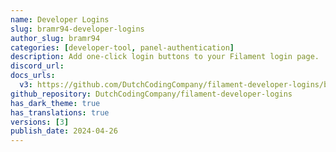 ```yaml
---
name: Developer Logins
slug: bramr94-developer-logins
author_slug: bramr94
categories: [developer-tool, panel-authentication]
description: Add one-click login buttons to your Filament login page.
discord_url:
docs_urls:
  v3: https://github.com/DutchCodingCompany/filament-developer-logins/blob/main/README.md
github_repository: DutchCodingCompany/filament-developer-logins
has_dark_theme: true
has_translations: true
versions: [3]
publish_date: 2024-04-26
---
```

